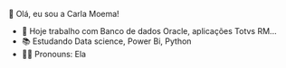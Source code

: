  👋 Olá, eu sou a Carla Moema!

- 🎲 Hoje trabalho com Banco de dados Oracle, aplicações Totvs RM...
- 📚 Estudando Data science, Power Bi, Python
- 👩‍🦱 Pronouns: Ela
